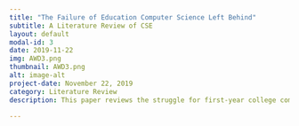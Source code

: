 ```yaml
---
title: "The Failure of Education Computer Science Left Behind"
subtitle: A Literature Review of CSE
layout: default
modal-id: 3
date: 2019-11-22
img: AWD3.png
thumbnail: AWD3.png
alt: image-alt
project-date: November 22, 2019
category: Literature Review
description: This paper reviews the struggle for first-year college computer science programs to effectively teach students how to solve problems through programming. This paper emphasizes taking a closer look at the material that is being taught in these courses, as well as the individual work done within these courses, and suggests that limiting complex syntax and introducing pair-based work allows for students to gain higher-level problem solving skills required to tackle coding together solutions to problems, while also giving them access to a partner which will help with problem-solving blockers. It can be found <a href="../AWDPortfolio/assets/AWD3.docx.pdf">here</a>

---
```

